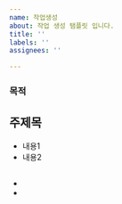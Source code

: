 ```yaml
---
name: 작업생성
about: 작업 생성 탬플릿 입니다.
title: ''
labels: ''
assignees: ''

---
```


### 목적
> 
> 

## 주제목
-  내용1
-  내용2

##
- 
-
